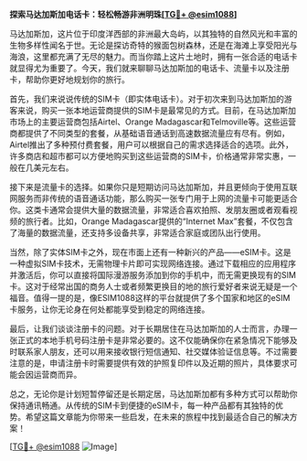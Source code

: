 **探索马达加斯加电话卡：轻松畅游非洲明珠[[TG💪+ @esim1088](https://t.me/s/esim1088)]**

马达加斯加，这片位于印度洋西部的非洲最大岛屿，以其独特的自然风光和丰富的生物多样性闻名于世。无论是探访奇特的猴面包树森林，还是在海滩上享受阳光与海浪，这里都充满了无尽的魅力。而当你踏上这片土地时，拥有一张合适的电话卡就显得尤为重要了。今天，我们就来聊聊马达加斯加的电话卡、流量卡以及注册卡，帮助你更好地规划你的旅行。

首先，我们来说说传统的SIM卡（即实体电话卡）。对于初次来到马达加斯加的游客来说，购买一张本地运营商提供的SIM卡是最常见的方式。目前，在马达加斯加市场上的主要运营商包括Airtel、Orange Madagascar和Telmoville等。这些运营商都提供了不同类型的套餐，从基础语音通话到高速数据流量应有尽有。例如，Airtel推出了多种预付费套餐，用户可以根据自己的需求选择适合的选项。此外，许多商店和超市都可以方便地购买到这些运营商的SIM卡，价格通常非常实惠，一般在几美元左右。

接下来是流量卡的选择。如果你只是短期访问马达加斯加，并且更倾向于使用互联网服务而非传统的语音通话功能，那么购买一张专门用于上网的流量卡可能更适合你。这类卡通常会提供大量的数据流量，非常适合喜欢拍照、发朋友圈或者观看视频的旅行者。比如，Orange Madagascar提供的“Internet Max”套餐，不仅包含了海量的数据流量，还支持多设备共享，非常适合家庭或团队出行使用。

当然，除了实体SIM卡之外，现在市面上还有一种新兴的产品——eSIM卡。这是一种虚拟SIM卡技术，无需物理卡片即可实现网络连接。通过下载相应的应用程序并激活后，你可以直接将国际漫游服务添加到你的手机中，而无需更换现有的SIM卡。这对于经常出国的商务人士或者频繁更换目的地的旅行爱好者来说无疑是一个福音。值得一提的是，像ESIM1088这样的平台就提供了多个国家和地区的eSIM卡服务，让你无论身在何处都能享受到稳定的网络连接。

最后，让我们谈谈注册卡的问题。对于长期居住在马达加斯加的人士而言，办理一张正式的本地手机号码注册卡是非常必要的。这不仅能确保你在紧急情况下能够及时联系家人朋友，还可以用来接收银行短信通知、社交媒体验证信息等。不过需要注意的是，申请注册卡时需要提供有效的护照复印件以及近期的照片，具体要求可能会因运营商而异。

总之，无论你是计划短暂停留还是长期定居，马达加斯加都有多种方式可以帮助你保持通讯畅通。从传统的SIM卡到便捷的eSIM卡，每一种产品都有其独特的优势。希望这篇文章能为你带来一些启发，在未来的旅程中找到最适合自己的解决方案！

[[TG💪+ @esim1088](https://t.me/s/esim1088) ![Image](https://i.postimg.cc/4NQfJmqS/Snipaste-2025-05-13-00-14-12.png)]